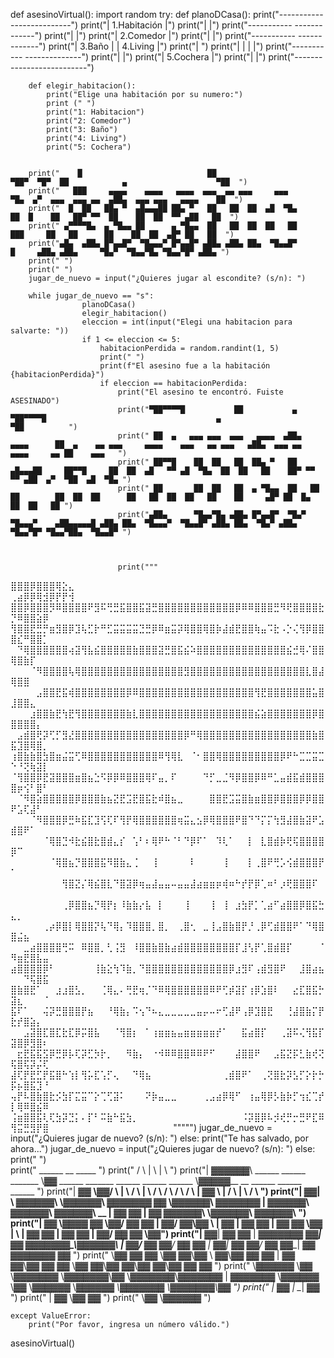 def asesinoVirtual():
    import random 
    try:
        def planoDCasa():
            print("--------------------------")
            print("|      1.Habitación      |")
            print("|                        |")
            print("-----------  -------------")
            print("|                        |")
            print("|       2.Comedor        |")
            print("|                        |")
            print("-----------  -------------")
            print("| 3.Baño   | | 4.Living  |")
            print("|                         ")
            print("|          | |           |")
            print("----------- --------------")
            print("|                        |")
            print("|      5.Cochera         |")
            print("|                        |")
            print("--------------------------")
            
        def elegir_habitacion():
            print("Elige una habitación por su numero:")
            print (" ")
            print("1: Habitacion")
            print("2: Comedor")
            print("3: Baño")
            print("4: Living")
            print("5: Cochera")
            
            
        print("    █                            ██                      ▀██▀  ▀█▀  ██            ▄                    ▀██  ")
        print("   ███     ▄▄▄▄    ▄▄▄▄   ▄▄▄▄  ▄▄▄  ▄▄ ▄▄▄     ▄▄▄       ▀█▄  ▄▀  ▄▄▄  ▄▄▄ ▄▄  ▄██▄  ▄▄▄ ▄▄▄   ▄▄▄▄    ██  ")
        print("  █  ██   ██▄ ▀  ▄█▄▄▄██ ██▄ ▀   ██   ██  ██  ▄█  ▀█▄      ██  █    ██   ██▀ ▀▀  ██    ██  ██  ▀▀ ▄██   ██  ")
        print(" ▄▀▀▀▀█▄  ▄ ▀█▄▄ ██      ▄ ▀█▄▄  ██   ██  ██  ██   ██       ███     ██   ██      ██    ██  ██  ▄█▀ ██   ██  ")
        print("▄█▄  ▄██▄ █▀▄▄█▀  ▀█▄▄▄▀ █▀▄▄█▀ ▄██▄ ▄██▄ ██▄  ▀█▄▄█▀        █     ▄██▄ ▄██▄     ▀█▄▀  ▀█▄▄▀█▄ ▀█▄▄▀█▀ ▄██▄ ")
        print(" ")
        print(" ")                             
        jugar_de_nuevo = input("¿Quieres jugar al escondite? (s/n): ")
            
        while jugar_de_nuevo == "s":
                    planoDCasa()
                    elegir_habitacion()
                    eleccion = int(input("Elegi una habitacion para salvarte: "))
                    if 1 <= eleccion <= 5:
                        habitacionPerdida = random.randint(1, 5)  
                        print(" ")
                        print(f"El asesino fue a la habitación {habitacionPerdida}")
                        if eleccion == habitacionPerdida:
                            print("El asesino te encontró. Fuiste ASESINADO")
                            print("▀██▀▀▀▀█           ██           ▄              ▀██▀▀▀▀█                                      ▄                       ▀██          ")
                            print(" ██  ▄   ▄▄▄ ▄▄▄  ▄▄▄   ▄▄▄▄  ▄██▄    ▄▄▄▄      ██  ▄    ▄▄ ▄▄▄     ▄▄▄▄    ▄▄▄   ▄▄ ▄▄▄   ▄██▄  ▄▄▄ ▄▄   ▄▄▄▄     ▄▄ ██    ▄▄▄   ")
                            print(" ██▀▀█    ██  ██   ██  ██▄ ▀   ██   ▄█▄▄▄██     ██▀▀█     ██  ██  ▄█   ▀▀ ▄█  ▀█▄  ██  ██   ██    ██▀ ▀▀ ▀▀ ▄██  ▄▀  ▀██  ▄█  ▀█▄ ")
                            print(" ██       ██  ██   ██  ▄ ▀█▄▄  ██   ██          ██        ██  ██  ██      ██   ██  ██  ██   ██    ██     ▄█▀ ██  █▄   ██  ██   ██ ")
                            print("▄██▄      ▀█▄▄▀█▄ ▄██▄ █▀▄▄█▀  ▀█▄▀  ▀█▄▄▄▀    ▄██▄▄▄▄▄█ ▄██▄ ██▄  ▀█▄▄▄▀  ▀█▄▄█▀ ▄██▄ ██▄  ▀█▄▀ ▄██▄    ▀█▄▄▀█▀ ▀█▄▄▀██▄  ▀█▄▄█▀ ")
                                                                                                                                    
                                                                                                                                    

                            print("""
⣿⣿⣿⡿⣿⣿⣿⢿⣕⣄⠀⠀⠀⠀⠀⠀⠀⠀⠀⠀⠀⠀⠀⠀⠀⠀⠀⠀⠀⠀⠀⠀⠀⠀⠀⠀⠀⠀⠀⠀⠀⠀   ⢀⣴⡿⡿⢿⣺⡿⡟⡟⢺
⣿⣿⡿⣿⣿⣿⡻⠿⣿⣿⣿⣿⠟⣻⠯⢛⣛⣯⣿⣿⣯⣽⣛⣿⣿⣿⣿⣿⣿⣿⣿⣿⣿⣿⣿⡿⠿⠿⣿⣿⣿⣛⠻⢟⣿⣿⣿⣿⣗⡙⠿⣿⣿⣵⡿
⢻⣿⣿⣟⣛⡛⣶⣻⣿⡿⣹⢧⣋⡗⠛⣋⣭⣭⣭⣭⣙⣛⡿⠿⣶⣭⡽⢿⣿⣿⢿⣿⡷⣼⣾⣟⣿⣿⢷⣤⠩⣗⠠⡑⢌⢻⡿⣿⣿⣿⣎⠛⣿⣿⡁
⠀⠙⢿⣿⣿⣿⣿⣿⣿⢴⣽⢻⣧⣮⣿⣿⣿⣿⣿⣷⣿⣿⣿⣽⣛⣿⣯⣮⠵⣿⣿⣿⣿⣿⣿⣿⣿⣿⣿⣿⣿⣿⣿⣮⣚⢿⠌⣿⣿⢿⣿⣷⡏⠀⠀
⠀⠀⠀⠈⠻⣿⣿⣿⣿⢧⢿⣿⣿⣿⣿⣿⣿⣿⣿⣿⣿⣿⣿⣿⣿⣿⣿⣻⣿⣿⣿⣿⣿⣿⣿⣿⣿⣿⣿⣿⣿⣿⣿⣿⣿⣿⣇⣿⣼⢿⣿⣿⠀⠀⠀
⠀⠀⠀⠀⣠⣿⣿⣟⣯⢾⣿⣿⣿⣿⣿⣿⣿⣿⡿⠿⣿⣿⣿⣿⣿⣿⣿⣿⣿⣿⣿⣿⣿⣿⣿⣿⣿⣿⢻⣟⣿⣿⣿⣿⣿⣿⣿⣥⣿⣸⣿⣿⣄⠀⠀
⠀⠀⠀⣰⣿⣿⣷⣟⢳⣟⢻⣿⣿⣿⣿⣿⣿⣿⣷⣇⣿⣿⣿⣿⣿⣿⣿⣿⣿⣿⣿⣿⣿⣿⣿⣿⣿⣿⣮⣵⣿⣿⣿⣿⣿⣿⣿⡿⣿⣿⣿⣿⣿⡄⠀
⠀⣠⣾⣿⢟⡽⢋⡋⣻⣜⣿⣿⣿⣿⣿⣿⣿⣿⣿⣿⣿⣿⣿⣿⣿⣿⣿⡿⠛⢿⣿⣿⣿⣿⣿⣿⣿⣿⣿⣿⣿⣿⣿⣿⣿⣿⣿⣷⣿⣯⣹⣿⢿⣿⡀
⢰⣿⣷⣷⣿⣳⣿⣶⣬⣭⢋⠿⣿⣿⣿⣿⣿⣿⣿⣿⣿⣿⣿⠿⢻⢿⣇⠀⠈⠂⣿⣿⢿⣿⣿⣿⣿⣿⣿⣿⣿⣿⡿⠟⠓⣉⣉⣭⣉⠑⠘⢝⢷⣽⡇
⠈⢻⣿⣿⡿⣟⣽⣿⣿⣿⣶⣿⣦⣑⠫⡿⡿⠿⣿⣿⣿⢿⠏⣤⡀⠏⠀⠀⠀⠀⠙⡋⣀⣈⠻⡿⣿⣿⡿⠿⠛⣁⣤⣾⣯⣾⣿⣿⣿⣿⡶⢪⠃⣿⠃
⠀⠈⠻⣿⣵⣿⣿⣿⣿⣿⡿⣿⣿⣿⣷⣦⣝⣟⣩⣟⣿⣯⣗⠾⣿⣦⣀⠀⠀⠀⠀⣿⣿⣟⣩⣭⣿⣷⣶⣿⣿⡿⣿⣿⣿⡿⡿⣿⣿⠟⣡⢏⣼⠃⠀
⠀⠀⠀⠈⠻⣿⣿⣿⡿⣛⠷⣯⣏⣹⢫⢏⠏⢻⡟⢿⣿⣿⣿⣿⣿⣿⢶⣭⣄⣢⡿⢿⣿⣿⣿⠟⣿⠙⠙⡍⡍⢳⣻⣼⣿⣷⣽⠟⣡⣾⣿⠟⠁⠀⠀
⠀⠀⠀⠀⠀⠈⢿⣿⣙⠺⣗⣮⣿⣗⣿⣾⣄⡎⠀⢡⠃⠆⢿⠟⠓⠈⠃⠙⡿⠏⠁⠀⠹⢇⠁⠀⠀⡇⠀⣇⣿⣾⡷⢟⢯⣿⣿⣿⣿⡿⠉⠀⠀⠀⠀
⠀⠀⠀⠀⠀⠀⠈⢿⣿⣦⡙⣿⣿⣿⣯⠻⣿⣷⣄⢈⠀⠀⢸⠀⠀⠀⠀⠀⠇⠀⠀⠀⠀⢸⠀⠀⠀⡇⢀⣿⠟⢛⡡⢪⣾⣿⣿⣿⡟⠁⠀⠀⠀⠀⠀
⠀⠀⠀⠀⠀⠀⠀⠀⢻⣿⣝⡌⢿⣮⣿⣇⠙⣿⣽⡿⢶⣤⣼⣤⣤⠤⣤⣤⣼⣴⣶⣶⡶⢾⠶⠓⡞⡟⡿⢁⠶⠃⡰⢟⣿⣿⣿⠏⠀⠀⠀⠀⠀⠀⠀
⠀⠀⠀⠀⠀⠀⠀⠀⢀⡿⣿⣿⣦⡙⢿⡟⡆⠸⣷⣷⡔⣧⠀⡇⠀⠀⠀⢸⠀⠀⠀⢸⠀⢸⠀⣰⣳⡟⡁⢁⣴⠋⣴⣿⣿⡿⣿⣯⣓⣄⡀⠀⠀⠀⠀
⠀⠀⠀⠀⠀⢀⡴⡿⣿⡇⢿⣿⣿⡝⢧⠙⢿⡄⠹⣿⣿⣿⡀⣿⡀⠀⢀⣿⢂⠀⣀⢸⣠⣿⣷⣿⡟⡘⢀⡿⢋⣾⣿⣿⠟⠁⠙⢿⣿⣿⣬⣦⠀⠀⠀
⠀⠀⣀⣴⣿⣿⣿⣿⢛⠭⠀⠿⣿⣿⡀⢃⢨⣻⠀⠸⣿⣿⣷⣿⣷⣴⣾⣿⣿⣿⣿⣿⣿⣿⣿⡏⣸⢣⡟⢁⣿⣾⣿⡏⠀⠀⠀⠀⠈⠻⣶⣟⣿⣧⣤
⣴⣿⣿⣿⣿⡿⠃⠀⠀⠀⠀⠀⠀⢸⣷⣕⢳⠹⣷⡀⠙⣿⣿⣿⣿⣿⣿⣿⣿⣿⣿⣿⣿⣿⡿⣰⣻⠏⢠⣾⣻⣿⠟⠀⠀⣸⣿⣴⣦⠀⠀⠙⢯⣿⣯
⣿⣷⣿⣟⠁⠀⠀⣰⣰⣿⣣⡀⠀⠀⢈⢿⣄⠄⢛⣟⢶⡈⠙⠿⢿⣿⣿⣿⣿⣿⣿⠿⠟⢋⡾⣽⡏⢰⡿⣱⣿⠇⠀⠀⣔⣏⣿⣯⡓⣽⣆⠀⠀⠀⠈
⣯⠏⠁⠀⠀⢬⡽⣛⣿⣿⣿⡟⣦⠀⠀⠘⢿⣷⡄⠩⢢⠙⠦⣄⣀⣀⣀⣀⣀⣤⡤⠤⠖⢋⣼⠟⢠⡿⣹⣿⣟⠀⠀⢘⣼⣿⣷⡍⡟⣗⡞⣿⣵⡄⠀
⠀⠀⣠⣽⣿⣏⣿⣏⣗⣏⡿⡭⣿⣧⠀⠀⠈⢻⣿⡆⠀⠁⢰⣶⣶⣦⣤⣶⣶⣶⣶⣶⡞⠁⠀⠀⣯⣴⣿⡏⠀⠀⢀⣽⠯⢌⢻⣯⡏⣽⣿⡿⣻⣿⠆
⠀⣖⣟⣯⣯⣫⡿⣛⡿⡧⢏⡽⣋⡳⡗⡀⠀⠀⠻⣷⡄⠀⠐⠺⠿⠿⣿⣿⠿⠿⠟⠋⠀⠀⠀⣼⣿⣿⠟⠀⠀⣠⣯⣝⡯⣃⣷⢞⢝⢯⣿⢯⡽⡬⢏
⣼⢏⡟⣟⣋⡟⣯⣿⠓⢱⡇⢻⡥⣏⢡⡋⢄⠀⠀⠙⢿⣦⠀⠀⠀⠀⠀⠀⠀⠀⠀⠀⠀⢀⣾⣿⠟⠁⠀⢀⢝⣿⣗⡽⣣⡋⡕⡗⡓⡯⡦⣿⣯⣹⠘
⢤⡟⠧⣿⣷⣿⣗⡪⣳⡏⣍⣭⠉⡕⢉⢋⣽⠅⠀⠀⠀⠝⡷⣤⣀⣀⠀⠀⠀⠀⢀⣠⣴⡿⢿⠋⠀⢰⣤⢿⡿⡣⣷⡷⡋⢲⣎⢉⡞⡇⢿⠿⣿⣮⠿
⢨⣶⣿⣿⣯⢇⢏⣳⡽⣙⡅⠄⡏⠃⠭⣷⠓⣯⣳⡀⠀⠀⠀⠀⠀⠀⠀⠀⠀⠀⠀⠀⠀⠀⠀⠀⠨⡽⣿⡿⠧⡺⢞⡛⡒⣛⠟⣏⠿⢻⣭⣛⣻⡟⣿⠀⠀⠀⠀⠀⠀⠀⠀⠀⠀⠀⠀⠀⠀⠀⠀⠀⠀⠀
""""")
                            jugar_de_nuevo = input("¿Quieres jugar de nuevo? (s/n): ") 
                        else:
                            print("Te has salvado, por ahora...")
                            jugar_de_nuevo = input("¿Quieres jugar de nuevo? (s/n): ")
        else:
            print(" ")     
            print("  ______                             __                                                           _____                                     ")
            print(" /      \                           |  \                                                         |     \                                    ")
            print("|  ▓▓▓▓▓▓\ ______   ______   _______ \▓▓ ______   _______       ______   ______   ______          \▓▓▓▓▓__    __  ______   ______   ______  ")
            print("| ▓▓ __\▓▓/      \ |      \ /       \  \|      \ /       \     /      \ /      \ /      \           | ▓▓  \  |  \/      \ |      \ /      \ ")
            print("| ▓▓|    \  ▓▓▓▓▓▓\ \▓▓▓▓▓▓\  ▓▓▓▓▓▓▓ ▓▓ \▓▓▓▓▓▓\  ▓▓▓▓▓▓▓    |  ▓▓▓▓▓▓\  ▓▓▓▓▓▓\  ▓▓▓▓▓▓\     __   | ▓▓ ▓▓  | ▓▓  ▓▓▓▓▓▓\ \▓▓▓▓▓▓\  ▓▓▓▓▓▓\ ")
            print("| ▓▓ \▓▓▓▓ ▓▓   \▓▓/      ▓▓ ▓▓     | ▓▓/      ▓▓\▓▓    \     | ▓▓  | ▓▓ ▓▓  | ▓▓ ▓▓   \▓▓    |  \  | ▓▓ ▓▓  | ▓▓ ▓▓  | ▓▓/      ▓▓ ▓▓   \▓▓")
            print("| ▓▓__| ▓▓ ▓▓     |  ▓▓▓▓▓▓▓ ▓▓_____| ▓▓  ▓▓▓▓▓▓▓_\▓▓▓▓▓▓\    | ▓▓__/ ▓▓ ▓▓__/ ▓▓ ▓▓          | ▓▓__| ▓▓ ▓▓__/ ▓▓ ▓▓__| ▓▓  ▓▓▓▓▓▓▓ ▓▓      ")
            print(" \▓▓    ▓▓ ▓▓      \▓▓    ▓▓\▓▓     \ ▓▓\▓▓    ▓▓       ▓▓    | ▓▓    ▓▓\▓▓    ▓▓ ▓▓           \▓▓    ▓▓\▓▓    ▓▓\▓▓    ▓▓\▓▓    ▓▓ ▓▓      ")
            print("  \▓▓▓▓▓▓ \▓▓       \▓▓▓▓▓▓▓ \▓▓▓▓▓▓▓\▓▓ \▓▓▓▓▓▓▓\▓▓▓▓▓▓▓     | ▓▓▓▓▓▓▓  \▓▓▓▓▓▓ \▓▓            \▓▓▓▓▓▓  \▓▓▓▓▓▓ _\▓▓▓▓▓▓▓ \▓▓▓▓▓▓▓\▓▓      ")
            print("                                                              | ▓▓                                              |  \__| ▓▓                  ")
            print("                                                              | ▓▓                                               \▓▓    ▓▓                  ")
            print("                                                               \▓▓                                                \▓▓▓▓▓▓                   ")
            
    except ValueError:
        print("Por favor, ingresa un número válido.")
        
asesinoVirtual()
